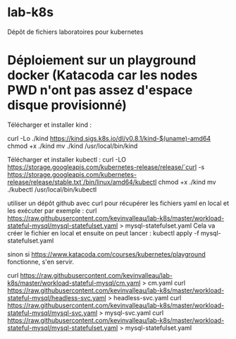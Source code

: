 # lab-k8s
Dépôt de fichiers laboratoires pour kubernetes


# Déploiement sur un playground docker (Katacoda car les nodes PWD n'ont pas assez d'espace disque provisionné)

Télécharger et installer kind : 

curl -Lo ./kind https://kind.sigs.k8s.io/dl/v0.8.1/kind-$(uname)-amd64
chmod +x ./kind
mv ./kind /usr/local/bin/kind

Télécharger et installer kubectl : 
curl -LO https://storage.googleapis.com/kubernetes-release/release/`curl -s https://storage.googleapis.com/kubernetes-release/release/stable.txt`/bin/linux/amd64/kubectl
chmod +x ./kind
mv ./kubectl /usr/local/bin/kubectl

utiliser un dépôt github avec curl pour récupérer les fichiers yaml en local et les exécuter
par exemple :
curl https://raw.githubusercontent.com/kevinvalleau/lab-k8s/master/workload-stateful-mysql/mysql-statefulset.yaml > mysql-statefulset.yaml
Cela va créer le fichier en local et ensuite on peut lancer : 
kubectl apply -f mysql-statefulset.yaml


sinon si https://www.katacoda.com/courses/kubernetes/playground fonctionne, s'en servir.

curl https://raw.githubusercontent.com/kevinvalleau/lab-k8s/master/workload-stateful-mysql/cm.yaml > cm.yaml
curl https://raw.githubusercontent.com/kevinvalleau/lab-k8s/master/workload-stateful-mysql/headless-svc.yaml > headless-svc.yaml
curl https://raw.githubusercontent.com/kevinvalleau/lab-k8s/master/workload-stateful-mysql/mysql-svc.yaml > mysql-svc.yaml
curl https://raw.githubusercontent.com/kevinvalleau/lab-k8s/master/workload-stateful-mysql/mysql-statefulset.yaml > mysql-statefulset.yaml


